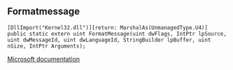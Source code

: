 ## Formatmessage

```
[DllImport("Kernel32.dll")][return: MarshalAs(UnmanagedType.U4)]
public static extern uint FormatMessage(uint dwFlags, IntPtr lpSource, uint dwMessageId, uint dwLanguageId, StringBuilder lpBuffer, uint nSize, IntPtr Arguments);
```

[Microsoft documentation](https://docs.microsoft.com/en-us/windows/win32/api/winbase/nf-winbase-formatmessagew)
